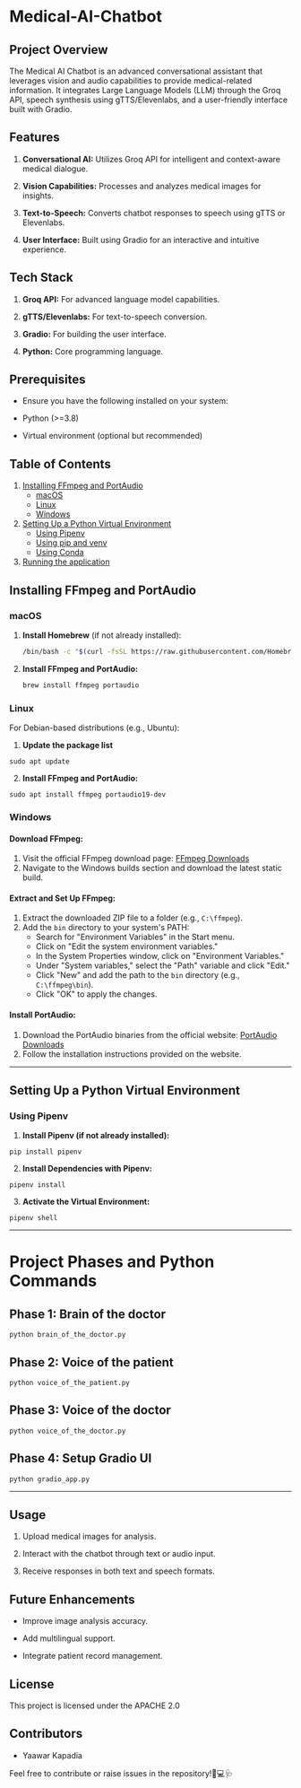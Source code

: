 # Medical-AI-Chatbot


## Project Overview

The Medical AI Chatbot is an advanced conversational assistant that leverages vision and audio capabilities to provide medical-related information. It integrates Large Language Models (LLM) through the Groq API, speech synthesis using gTTS/Elevenlabs, and a user-friendly interface built with Gradio.

## Features

1. **Conversational AI:** Utilizes Groq API for intelligent and context-aware medical dialogue.

2. **Vision Capabilities:** Processes and analyzes medical images for insights.

3. **Text-to-Speech:** Converts chatbot responses to speech using gTTS or Elevenlabs.

4. **User Interface:** Built using Gradio for an interactive and intuitive experience.

## Tech Stack

1. **Groq API:** For advanced language model capabilities.

2. **gTTS/Elevenlabs:** For text-to-speech conversion.

3. **Gradio:** For building the user interface.

4. **Python:** Core programming language.

## Prerequisites

- Ensure you have the following installed on your system:

- Python (>=3.8)

- Virtual environment (optional but recommended)

## Table of Contents

1. [Installing FFmpeg and PortAudio](#installing-ffmpeg-and-portaudio)
   - [macOS](#macos)
   - [Linux](#linux)
   - [Windows](#windows)
2. [Setting Up a Python Virtual Environment](#setting-up-a-python-virtual-environment)
   - [Using Pipenv](#using-pipenv)
   - [Using pip and venv](#using-pip-and-venv)
   - [Using Conda](#using-conda)
3. [Running the application](#project-phases-and-python-commands)


## Installing FFmpeg and PortAudio

### macOS

1. **Install Homebrew** (if not already installed):

   ```bash
   /bin/bash -c "$(curl -fsSL https://raw.githubusercontent.com/Homebrew/install/HEAD/install.sh)"
   ```

2. **Install FFmpeg and PortAudio:**

   ```bash
   brew install ffmpeg portaudio
   ```


### Linux
For Debian-based distributions (e.g., Ubuntu):

1. **Update the package list**

```
sudo apt update
```

2. **Install FFmpeg and PortAudio:**
```
sudo apt install ffmpeg portaudio19-dev
```

### Windows

#### Download FFmpeg:
1. Visit the official FFmpeg download page: [FFmpeg Downloads](https://ffmpeg.org/download.html)
2. Navigate to the Windows builds section and download the latest static build.

#### Extract and Set Up FFmpeg:
1. Extract the downloaded ZIP file to a folder (e.g., `C:\ffmpeg`).
2. Add the `bin` directory to your system's PATH:
   - Search for "Environment Variables" in the Start menu.
   - Click on "Edit the system environment variables."
   - In the System Properties window, click on "Environment Variables."
   - Under "System variables," select the "Path" variable and click "Edit."
   - Click "New" and add the path to the `bin` directory (e.g., `C:\ffmpeg\bin`).
   - Click "OK" to apply the changes.

#### Install PortAudio:
1. Download the PortAudio binaries from the official website: [PortAudio Downloads](http://www.portaudio.com/download.html)
2. Follow the installation instructions provided on the website.

---

## Setting Up a Python Virtual Environment

### Using Pipenv
1. **Install Pipenv (if not already installed):**  
```
pip install pipenv
```

2. **Install Dependencies with Pipenv:** 

```
pipenv install
```

3. **Activate the Virtual Environment:** 

```
pipenv shell
```

---

# Project Phases and Python Commands

## Phase 1: Brain of the doctor
```
python brain_of_the_doctor.py
```

## Phase 2: Voice of the patient
```
python voice_of_the_patient.py
```

## Phase 3: Voice of the doctor
```
python voice_of_the_doctor.py
```

## Phase 4: Setup Gradio UI
```
python gradio_app.py
```

---

## Usage

1. Upload medical images for analysis.

2. Interact with the chatbot through text or audio input.
  
3. Receive responses in both text and speech formats.

## Future Enhancements

- Improve image analysis accuracy.

- Add multilingual support.

- Integrate patient record management.

## License

This project is licensed under the APACHE 2.0

## Contributors

- Yaawar Kapadia

Feel free to contribute or raise issues in the repository!🚀💻🩺
